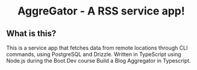 <div align="center">

# AggreGator - A RSS service app!
</div>

## What is this?

This is a service app that fetches data from remote locations through CLI commands, using PostgreSQL and Drizzle. Written in TypeScript using Node.js during the Boot.Dev course Build a Blog Aggregator in Typescript.